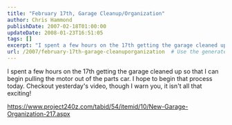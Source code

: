 ```yaml
---
title: "February 17th, Garage Cleanup/Organization"
author: Chris Hammond
publishDate: 2007-02-18T01:00:00
updateDate: 2008-01-23T16:51:05
tags: []
excerpt: "I spent a few hours on the 17th getting the garage cleaned up so that I can begin pulling the motor out of the parts car. I hope to begin that process today. Checkout yesterday's video, though I warn you, it isn't all that..."
url: /2007/february-17th-garage-cleanuporganization  # Use the generated URL with year
---
```

<p>I spent a few hours on the 17th getting the garage cleaned up so that I can begin pulling the motor out of the parts car. I hope to begin that process today. Checkout yesterday's video, though I warn you, it isn't all that exciting!</p> <p><a href="https://www.project240z.com/tabid/54/itemid/10/New-Garage-Organization-217.aspx">https://www.project240z.com/tabid/54/itemid/10/New-Garage-Organization-217.aspx</a></p> <p>&nbsp;</p> <object width="425" height="350"><param name="movie" value="https://www.youtube.com/v/iRMes1B9v6g"></param><embed src="https://www.youtube.com/v/iRMes1B9v6g" type="application/x-shockwave-flash" width="600" height="350"></embed></object>
